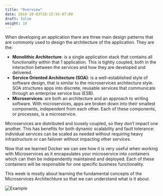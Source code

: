```yaml
---
title: "Overview"
date: 2018-10-03T10:15:55-07:00
draft: false
weight: 10
---
```


When developing an application there are three main design patterns that are commonly used to design the architecture of the application. They are the:
  - **Monolithic Architecture**: is a single application stack that contains all functionality within that 1 application. This is tightly coupled, both in the interaction between the services and how they are developed and delivered. 
  - **Service Oriented Architecture (SOA)**: is a well-established style of software design, that is similar to the microservices architecture style. SOA structures apps into discrete, reusable services that communicate through an enterprise service bus (ESB). 
  - **Microservices**: are both an architecture and an approach to writing software. With microservices, apps are broken down into their smallest components, independent from each other. Each of these components, or processes, is a microservice.

  Microservices are distributed and loosely coupled, so they don’t impact one another. This has benefits for both dynamic scalability and fault tolerance: individual services can be scaled as needed without requiring heavy infrastructure or can failover without impacting other services.

  Now that we learned Docker we can see how it is very useful when working with Microservices as it encapsulates your microservice into containers which can then be independently maintained and deployed. Each of these containers will be responsible for one specific business functionality.

  This week is mostly about learning the fundamental concepts of the Microservices Architechture so that we can understand what is it about.

  ![Example](/images/microservices-example.png)